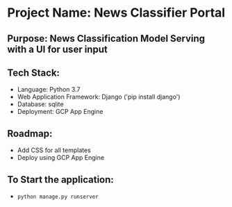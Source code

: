# Project Name: News Classifier Portal
## Purpose: News Classification Model Serving with a UI for user input
## Tech Stack:
 - Language: Python 3.7
 - Web Application Framework: Django ('pip install django')
 - Database: sqlite
 - Deployment: GCP App Engine

## Roadmap:
 - Add CSS for all templates
 - Deploy using GCP App Engine


## To Start the application:
 - `python manage.py runserver`

